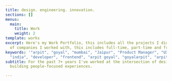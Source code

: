 ```yaml
---
title: design. engineering. innovation.
sections: []
menus:
  main:
    title: Work
    weight: 2
template: works
excerpt: Here's my Work Portfolio, this includes all the projects I did as a part
  of companies I worked with, this includes full-time, part-time and freelance works.
keywords: '"arpit", "goyal", "mumbai", "Jaipur", "Product Manager", "UX designer",
  "india", "developer", "frontend", "arpit goyal", "goyalarpit", "arpitgoyal"'
subtitle: For the past 7+ years I've worked at the intersection of design and technology
  building people-focused experiences.

---
```


